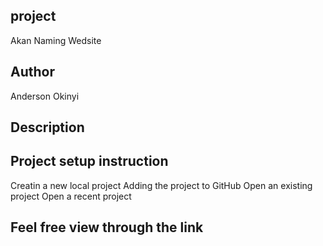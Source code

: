 ## project
Akan Naming Wedsite
## Author
Anderson Okinyi
## Description

## Project setup instruction
Creatin a new local project
Adding the project to GitHub
Open an existing project
Open a recent project
## Feel free view through the link
